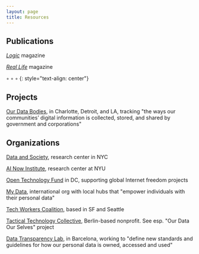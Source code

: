 ```yaml
---
layout: page
title: Resources
---
```


## Publications

[*Logic*](https://logicmag.io/) magazine

[*Real Life*](http://reallifemag.com/) magazine

◦ ◦ ◦
{: style="text-align: center"}

## Projects

[Our Data Bodies](https://www.odbproject.org/), in Charlotte, Detroit, and LA, tracking "the ways our communities’ digital information is collected, stored, and shared by government and corporations"

## Organizations

[Data and Society](https://datasociety.net/), research center in NYC

[AI Now Institute](https://ainowinstitute.org/), research center at NYU

[Open Technology Fund](https://www.opentech.fund/) in DC, supporting global Internet freedom projects

[My Data](https://mydata.org), international org with local hubs that "empower individuals with their personal data"

[Tech Workers Coalition](https://techworkerscoalition.org/), based in SF and Seattle

[Tactical Technology Collective](https://tacticaltech.org/), Berlin-based nonprofit. See esp. "Our Data Our Selves" project

[Data Transparency Lab](http://datatransparencylab.org/), in Barcelona, working to "define new standards and guidelines for how our personal data is owned, accessed and used"
